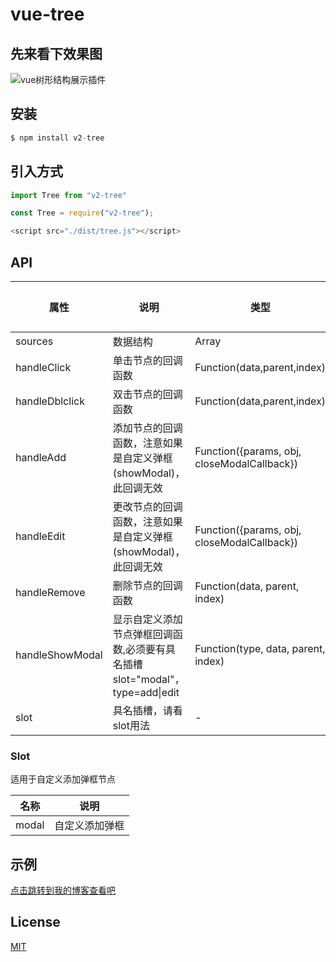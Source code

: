 # vue-tree

## 先来看下效果图
![vue树形结构展示插件](http://resources.yjgeek.com/1536200555123w3nqi8dix3)

## 安装
```js
$ npm install v2-tree
```
## 引入方式
```js
import Tree from "v2-tree"

const Tree = require("v2-tree");

<script src="./dist/tree.js"></script>
```


## API
|属性|说明|类型|默认值|
|-|-|-|-|
|sources|数据结构|Array|[]|
|handleClick|单击节点的回调函数|Function(data,parent,index)|-|
|handleDblclick|双击节点的回调函数|Function(data,parent,index)|-|
|handleAdd|添加节点的回调函数，注意如果是自定义弹框(showModal)，此回调无效|Function({params, obj, closeModalCallback})|-|
|handleEdit|更改节点的回调函数，注意如果是自定义弹框(showModal)，此回调无效|Function({params, obj, closeModalCallback})|-|
|handleRemove|删除节点的回调函数|Function(data, parent, index)|-|
|handleShowModal|显示自定义添加节点弹框回调函数,必须要有具名插槽slot="modal"， type=add\|edit |Function(type, data, parent, index)|-|
|slot|具名插槽，请看slot用法|-|-|

### Slot

适用于自定义添加弹框节点

|名称|说明|
|-|-|
|modal|自定义添加弹框|

## 示例

[点击跳转到我的博客查看吧](http://www.yjgeek.com/article/2018-09-06/vue%E6%A0%91%E5%BD%A2%E7%BB%93%E6%9E%84(%E9%87%91%E5%AD%97%E5%A1%94)%E6%8F%92%E4%BB%B6)

## License
[MIT](http://opensource.org/licenses/MIT)

